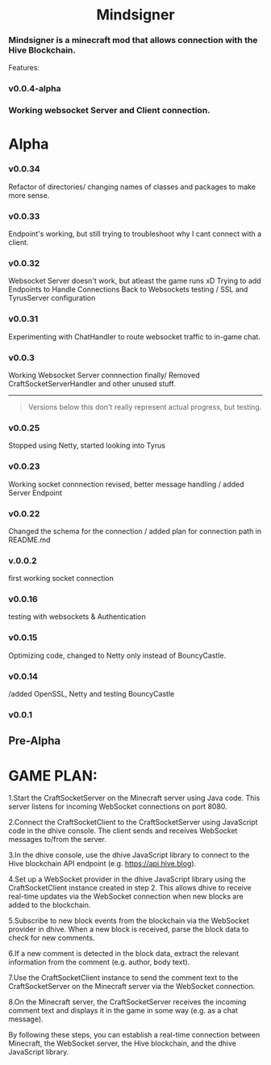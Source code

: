  # <center>Mindsigner



### Mindsigner is a minecraft mod that allows connection with the Hive Blockchain. 

Features:
### v0.0.4-alpha

### Working websocket Server and Client connection.

# Alpha

### v0.0.34
Refactor of directories/ changing names of classes and packages to make more sense.

### v0.0.33 
Endpoint's working, but still trying to troubleshoot why I cant connect with a client.

### v0.0.32
Websocket Server doesn't work, but atleast the game runs xD
Trying to add Endpoints to Handle Connections
Back to Websockets testing / SSL and TyrusServer configuration

### v0.0.31
Experimenting with ChatHandler to route websocket traffic to in-game chat.

### v0.0.3
Working Websocket Server connnection finally/ Removed CraftSocketServerHandler and other unused stuff.
***
>Versions below this don't really represent actual progress, but testing.

### v0.0.25
Stopped using Netty, started looking into Tyrus

### v0.0.23
Working socket connnection revised, better message handling / added Server Endpoint 

### v0.0.22
Changed the schema for the connection / added plan for connection path in README.md

### v.0.0.2 
first working socket connection

### v0.0.16
testing with websockets & Authentication

### v0.0.15

Optimizing code, changed to Netty only instead of BouncyCastle.

 ### v0.0.14
 
/added OpenSSL, Netty and testing BouncyCastle

### v0.0.1

## Pre-Alpha


# GAME PLAN:

1.Start the CraftSocketServer on the Minecraft server using Java code. This server listens for incoming WebSocket connections on port 8080.

2.Connect the CraftSocketClient to the CraftSocketServer using JavaScript code in the dhive console. The client sends and receives WebSocket messages to/from the server.

3.In the dhive console, use the dhive JavaScript library to connect to the Hive blockchain API endpoint (e.g. https://api.hive.blog).

4.Set up a WebSocket provider in the dhive JavaScript library using the CraftSocketClient instance created in step 2. This allows dhive to receive real-time updates via the WebSocket connection when new blocks are added to the blockchain.

5.Subscribe to new block events from the blockchain via the WebSocket provider in dhive. When a new block is received, parse the block data to check for new comments.

6.If a new comment is detected in the block data, extract the relevant information from the comment (e.g. author, body text).

7.Use the CraftSocketClient instance to send the comment text to the CraftSocketServer on the Minecraft server via the WebSocket connection.

8.On the Minecraft server, the CraftSocketServer receives the incoming comment text and displays it in the game in some way (e.g. as a chat message).

By following these steps, you can establish a real-time connection between Minecraft, the WebSocket server, the Hive blockchain, and the dhive JavaScript library.